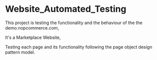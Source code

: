 # Website_Automated_Testing
This project is testing the functionality and the behaviour of the the demo.nopcommerce.com, 

It's a Marketplace Website, 

Testing each page and its functionality following the page object design pattern model.

